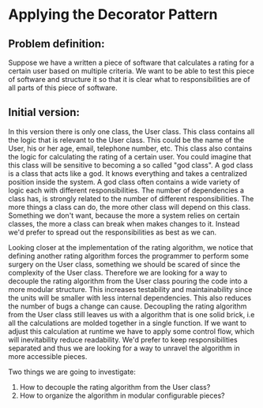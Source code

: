 # Applying the Decorator Pattern

## Problem definition:

Suppose we have a written a piece of software that calculates a rating 
for a certain user based on multiple criteria. We want to be able to
test this piece of software and structure it so that it is clear what
to responsibilities are of all parts of this piece of software.

## Initial version:

In this version there is only one class, the User class. This class contains
all the logic that is relevant to the User class. This could be the name
of the User, his or her age, email, telephone number, etc. This class also
contains the logic for calculating the rating of a certain user. You could 
imagine that this class will be sensitive to becoming a so called "god class". 
A god class is a class that acts like a god. It knows everything and takes a
centralized position inside the system. A god class often contains a wide variety 
of logic each with different responsibilities. The number of dependencies a 
class has, is strongly related to the number of different responsibilities. 
The more things a class can do, the more other class will depend on this class. 
Something we don't want, because the more a system relies on certain classes, 
the more a class can break when makes changes to it. Instead we'd prefer to
spread out the responsibilities as best as we can.

Looking closer at the implementation of the rating algorithm, we notice that
defining another rating algorithm forces the programmer to perform some surgery 
on the User class, something we should be scared of since the complexity of the
User class. Therefore we are looking for a way to decouple the rating algorithm
from the User class pouring the code into a more modular structure. This
increases testability and maintainability since the units will be smaller
with less internal dependencies. This also reduces the number of bugs a change
can cause. Decoupling the rating algorithm from the User class still leaves us 
with a algorithm that is one solid brick, i.e all the calculations are molded 
together in a single function. If we want to adjust this calculation at runtime 
we have to apply some control flow, which will inevitability reduce readability. 
We'd prefer to keep responsibilities separated and thus we are looking for a way 
to unravel the algorithm in more accessible pieces.

Two things we are going to investigate:

1. How to decouple the rating algorithm from the User class?
2. How to organize the algorithm in modular configurable pieces?
 